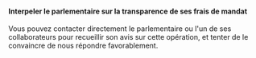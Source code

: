 #### Interpeler le parlementaire sur la transparence de ses frais de mandat

Vous pouvez contacter directement le parlementaire ou l'un de ses collaborateurs pour recueillir son avis sur cette opération, et tenter de le convaincre de nous répondre favorablement.
